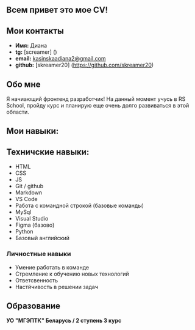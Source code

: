 ## Всем привет это мое CV!

## Мои контакты 
- **Имя:** Диана
- **tg:** [screamer] () 
- **email:** kasinskaadiana2@gmail.com
- **github:** [skreamer20] (https://github.com/skreamer20)

## Обо мне
Я начиающий фронтенд разработчик! На данный момент учусь в RS School, пройду курс и планирую еще очень долго развиваться в этой области.

## Мои навыки:

## Техничские навыки: 
- HTML
- CSS
- JS
- Git / github
- Markdown
- VS Code
- Работа с командной строкой (базовые команды)
- MySql
- Visual Studio
- Figma (базово)
- Python
- Базовый английский

### Личностные навыки 
- Умение работать в команде
- Стремление к обучению новых технологий
- Ответсвенность
- Настйчивость в решении задач

## Образование 
**УО "МГЭПТК" Беларусь / 2 ступень 3 курс**
